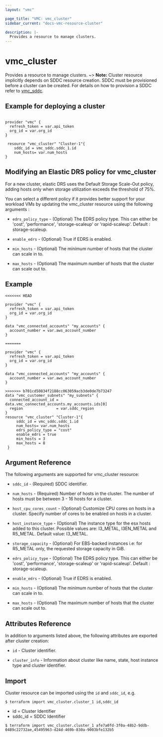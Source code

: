 ```yaml
---
layout: "vmc"

page_title: "VMC: vmc_cluster"
sidebar_current: "docs-vmc-resource-cluster"

description: |-
  Provides a resource to manage clusters.
---
```


# vmc_cluster

Provides a resource to manage clusters.
~> **Note:** Cluster resource implicitly depends on SDDC resource creation. SDDC must be provisioned before a cluster can be created. For details on how to provision a SDDC refer to [vmc_sddc](https://www.terraform.io/docs/providers/vmc/r/sddc.html).


## Example for deploying a cluster

```hcl

provider "vmc" {
  refresh_token = var.api_token
  org_id = var.org_id
}

 resource "vmc_cluster" "Cluster-1"{
    sddc_id = vmc_sddc.sddc_1.id
    num_hosts= var.num_hosts
}

```


## Modifying an Elastic DRS policy for vmc_cluster

For a new cluster, elastic DRS uses the Default Storage Scale-Out policy, adding hosts only when storage utilization exceeds the threshold of 75%. 

You can select a different policy if it provides better support for your workload VMs by updating the vmc_cluster resource using the following arguments :

* `edrs_policy_type` - (Optional) The EDRS policy type. This can either be 'cost', 'performance', 'storage-scaleup' or 'rapid-scaleup'. Default : storage-scaleup.

* `enable_edrs` - (Optional) True if EDRS is enabled.

* `min_hosts` - (Optional) The minimum number of hosts that the cluster can scale in to.

* `max_hosts` - (Optional) The maximum number of hosts that the cluster can scale out to.

## Example

```hcl
<<<<<<< HEAD

provider "vmc" {
  refresh_token = var.api_token
  org_id = var.org_id
}

data "vmc_connected_accounts" "my_accounts" {
  account_number = var.aws_account_number
}

=======

provider "vmc" {
  refresh_token = var.api_token
  org_id = var.org_id
}

data "vmc_connected_accounts" "my_accounts" {
  account_number = var.aws_account_number
}

>>>>>>> b701cd50834f2188cc063059acb3de0de7b73247
data "vmc_customer_subnets" "my_subnets" {
  connected_account_id = data.vmc_connected_accounts.my_accounts.ids[0]
  region               = var.sddc_region
}
resource "vmc_cluster" "Cluster-1"{
     sddc_id = vmc_sddc.sddc_1.id
     num_hosts= var.num_hosts
     edrs_policy_type = "cost"
     enable_edrs = true
     min_hosts = 3
     max_hosts = 8
 }
```

## Argument Reference

The following arguments are supported for vmc_cluster resource:

* `sddc_id` - (Required) SDDC identifier.

* `num_hosts` - (Required) Number of hosts in the cluster. The number of hosts must be between 3 - 16 hosts for a cluster.

* `host_cpu_cores_count` - (Optional) Customize CPU cores on hosts in a cluster. Specify number of cores to be enabled on hosts in a cluster.

* `host_instance_type` - (Optional) The instance type for the esx hosts added to this cluster. Possible values are: I3_METAL, I3EN_METAL and R5_METAL. Default value: I3_METAL.

* `storage_capacity` - (Optional) For EBS-backed instances i.e: for R5_METAL only, the requested storage capacity in GiB.

* `edrs_policy_type` - (Optional) The EDRS policy type. This can either be 'cost', 'performance', 'storage-scaleup' or 'rapid-scaleup'. Default : storage-scaleup.

* `enable_edrs` - (Optional) True if EDRS is enabled.

* `min_hosts` - (Optional) The minimum number of hosts that the cluster can scale in to.

* `max_hosts` - (Optional) The maximum number of hosts that the cluster can scale out to.

## Attributes Reference

In addition to arguments listed above, the following attributes are exported after cluster creation:

* `id` - Cluster identifier.

* `cluster_info` - Information about cluster like name, state, host instance type and cluster identifier.

## Import

Cluster resource can be imported using the `id` and `sddc_id`, e.g.

`$ terraform import vmc_cluster.cluster_1 id,sddc_id`

- id = Cluster Identifier
- sddc_id = SDDC Identifier

`$ terraform import vmc_cluster.cluster_1 afe7a0fd-3f0a-48b2-9ddb-0489c22732ae,45495963-d24d-469b-830a-9003bfe132b5`